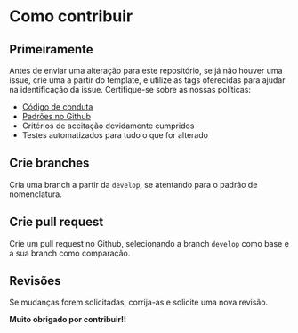 # Como contribuir

## Primeiramente

Antes de enviar uma alteração para este repositório, se já não houver uma issue, crie uma a partir do template, e utilize as tags oferecidas para ajudar na identificação da issue. Certifique-se sobre as nossas políticas:

- [Código de conduta](https://github.com/fga-eps-mds/2021-2-MeasureSoftGram-CLI/blob/main/code_of_conduct.md)
- [Padrões no Github](https://fga-eps-mds.github.io/2021-2-MeasureSoftGram-Doc/docs/contribute/github_standards)
- Critérios de aceitação devidamente cumpridos
- Testes automatizados para tudo o que for alterado

## Crie branches

Cria uma branch a partir da `develop`, se atentando para o padrão de nomenclatura.

## Crie pull request

Crie um pull request no Github, selecionando a branch `develop` como base e a sua branch como comparação.

## Revisões

Se mudanças forem solicitadas, corrija-as e solicite uma nova revisão.

**Muito obrigado por contribuir!!**